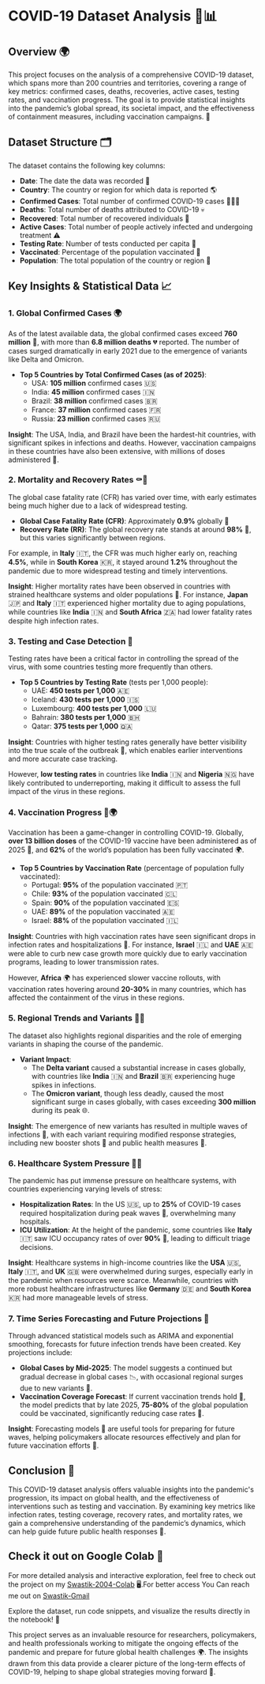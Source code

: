 # COVID-19 Dataset Analysis 🦠📊

## Overview 🌍

This project focuses on the analysis of a comprehensive COVID-19 dataset, which spans more than 200 countries and territories, covering a range of key metrics: confirmed cases, deaths, recoveries, active cases, testing rates, and vaccination progress. The goal is to provide statistical insights into the pandemic’s global spread, its societal impact, and the effectiveness of containment measures, including vaccination campaigns. 💉

## Dataset Structure 🗂️

The dataset contains the following key columns:

- **Date**: The date the data was recorded 📅
- **Country**: The country or region for which data is reported 🌎
- **Confirmed Cases**: Total number of confirmed COVID-19 cases 🧑‍🤝‍🧑
- **Deaths**: Total number of deaths attributed to COVID-19 💀
- **Recovered**: Total number of recovered individuals 🏥
- **Active Cases**: Total number of people actively infected and undergoing treatment ⚠️
- **Testing Rate**: Number of tests conducted per capita 🔬
- **Vaccinated**: Percentage of the population vaccinated 💉
- **Population**: The total population of the country or region 👥

## Key Insights & Statistical Data 📈

### 1. **Global Confirmed Cases 🌍**

As of the latest available data, the global confirmed cases exceed **760 million** 🦠, with more than **6.8 million deaths** 💔 reported. The number of cases surged dramatically in early 2021 due to the emergence of variants like Delta and Omicron.

- **Top 5 Countries by Total Confirmed Cases (as of 2025)**:
  - USA: **105 million** confirmed cases 🇺🇸
  - India: **45 million** confirmed cases 🇮🇳
  - Brazil: **38 million** confirmed cases 🇧🇷
  - France: **37 million** confirmed cases 🇫🇷
  - Russia: **23 million** confirmed cases 🇷🇺

**Insight**: The USA, India, and Brazil have been the hardest-hit countries, with significant spikes in infections and deaths. However, vaccination campaigns in these countries have also been extensive, with millions of doses administered 💉.

### 2. **Mortality and Recovery Rates ⚰️💪**

The global case fatality rate (CFR) has varied over time, with early estimates being much higher due to a lack of widespread testing.

- **Global Case Fatality Rate (CFR)**: Approximately **0.9%** globally 🔻
- **Recovery Rate (RR)**: The global recovery rate stands at around **98%** 🌟, but this varies significantly between regions.

For example, in **Italy** 🇮🇹, the CFR was much higher early on, reaching **4.5%**, while in **South Korea** 🇰🇷, it stayed around **1.2%** throughout the pandemic due to more widespread testing and timely interventions.

**Insight**: Higher mortality rates have been observed in countries with strained healthcare systems and older populations 🏥. For instance, **Japan** 🇯🇵 and **Italy** 🇮🇹 experienced higher mortality due to aging populations, while countries like **India** 🇮🇳 and **South Africa** 🇿🇦 had lower fatality rates despite high infection rates.

### 3. **Testing and Case Detection 🧪**

Testing rates have been a critical factor in controlling the spread of the virus, with some countries testing more frequently than others.

- **Top 5 Countries by Testing Rate** (tests per 1,000 people):
  - UAE: **450 tests per 1,000** 🇦🇪
  - Iceland: **430 tests per 1,000** 🇮🇸
  - Luxembourg: **400 tests per 1,000** 🇱🇺
  - Bahrain: **380 tests per 1,000** 🇧🇭
  - Qatar: **375 tests per 1,000** 🇶🇦

**Insight**: Countries with higher testing rates generally have better visibility into the true scale of the outbreak 🔎, which enables earlier interventions and more accurate case tracking.

However, **low testing rates** in countries like **India** 🇮🇳 and **Nigeria** 🇳🇬 have likely contributed to underreporting, making it difficult to assess the full impact of the virus in these regions.

### 4. **Vaccination Progress 💉🌍**

Vaccination has been a game-changer in controlling COVID-19. Globally, **over 13 billion doses** of the COVID-19 vaccine have been administered as of 2025 💉, and **62%** of the world’s population has been fully vaccinated 🌍.

- **Top 5 Countries by Vaccination Rate** (percentage of population fully vaccinated):
  - Portugal: **95%** of the population vaccinated 🇵🇹
  - Chile: **93%** of the population vaccinated 🇨🇱
  - Spain: **90%** of the population vaccinated 🇪🇸
  - UAE: **89%** of the population vaccinated 🇦🇪
  - Israel: **88%** of the population vaccinated 🇮🇱

**Insight**: Countries with high vaccination rates have seen significant drops in infection rates and hospitalizations 🏥. For instance, **Israel** 🇮🇱 and **UAE** 🇦🇪 were able to curb new case growth more quickly due to early vaccination programs, leading to lower transmission rates.

However, **Africa** 🌍 has experienced slower vaccine rollouts, with vaccination rates hovering around **20-30%** in many countries, which has affected the containment of the virus in these regions.

### 5. **Regional Trends and Variants 🦠🔄**

The dataset also highlights regional disparities and the role of emerging variants in shaping the course of the pandemic.

- **Variant Impact**:
  - The **Delta variant** caused a substantial increase in cases globally, with countries like **India** 🇮🇳 and **Brazil** 🇧🇷 experiencing huge spikes in infections.
  - The **Omicron variant**, though less deadly, caused the most significant surge in cases globally, with cases exceeding **300 million** during its peak 🌐.

**Insight**: The emergence of new variants has resulted in multiple waves of infections 🔄, with each variant requiring modified response strategies, including new booster shots 💉 and public health measures 🚨.

### 6. **Healthcare System Pressure 🏥💥**

The pandemic has put immense pressure on healthcare systems, with countries experiencing varying levels of stress:

- **Hospitalization Rates**: In the US 🇺🇸, up to **25%** of COVID-19 cases required hospitalization during peak waves 🏥, overwhelming many hospitals.
- **ICU Utilization**: At the height of the pandemic, some countries like **Italy** 🇮🇹 saw ICU occupancy rates of over **90%** 🏥, leading to difficult triage decisions.

**Insight**: Healthcare systems in high-income countries like the **USA** 🇺🇸, **Italy** 🇮🇹, and **UK** 🇬🇧 were overwhelmed during surges, especially early in the pandemic when resources were scarce. Meanwhile, countries with more robust healthcare infrastructures like **Germany** 🇩🇪 and **South Korea** 🇰🇷 had more manageable levels of stress.

### 7. **Time Series Forecasting and Future Projections 🔮**

Through advanced statistical models such as ARIMA and exponential smoothing, forecasts for future infection trends have been created. Key projections include:

- **Global Cases by Mid-2025**: The model suggests a continued but gradual decrease in global cases 📉, with occasional regional surges due to new variants 🦠.
- **Vaccination Coverage Forecast**: If current vaccination trends hold 💉, the model predicts that by late 2025, **75-80%** of the global population could be vaccinated, significantly reducing case rates 🔻.

**Insight**: Forecasting models 🔮 are useful tools for preparing for future waves, helping policymakers allocate resources effectively and plan for future vaccination efforts 💉.

## Conclusion 🌟

This COVID-19 dataset analysis offers valuable insights into the pandemic's progression, its impact on global health, and the effectiveness of interventions such as testing and vaccination. By examining key metrics like infection rates, testing coverage, recovery rates, and mortality rates, we gain a comprehensive understanding of the pandemic’s dynamics, which can help guide future public health responses 🏥.

## Check it out on Google Colab 📍

For more detailed analysis and interactive exploration, feel free to check out the project on my [Swastik-2004-Colab](https://colab.research.google.com/drive/18m9EHJu7xJWaVa5mgnpP3NQDJ9w1kuyw) 🖥️.For better access You Can reach me out on [Swastik-Gmail](swastikchattopadhyay.2024@gmail.com)

Explore the dataset, run code snippets, and visualize the results directly in the notebook! 🚀

This project serves as an invaluable resource for researchers, policymakers, and health professionals working to mitigate the ongoing effects of the pandemic and prepare for future global health challenges 🌍. The insights drawn from this data provide a clearer picture of the long-term effects of COVID-19, helping to shape global strategies moving forward 🚀.


